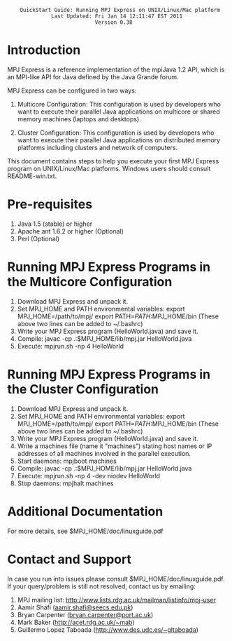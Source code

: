         QuickStart Guide: Running MPJ Express on UNIX/Linux/Mac platform
                  Last Updated: Fri Jan 14 12:11:47 EST 2011
                                Version 0.38

Introduction
============

MPJ Express is a reference implementation of the mpiJava 1.2 API, which
is an MPI-like API for Java defined by the Java Grande forum. 

MPJ Express can be configured in two ways: 

1. Multicore Configuration: This configuration is used by developers who want 
   to execute their parallel Java applications on multicore or shared 
   memory machines (laptops and desktops).

2. Cluster Configuration: This configuration is used by developers who want to 
   execute their parallel Java applications on distributed memory platforms
   including clusters and network of computers. 

This document contains steps to help you execute your first MPJ Express program
on UNIX/Linux/Mac platforms. Windows users should consult README-win.txt.

Pre-requisites
==============

1. Java 1.5 (stable) or higher
2. Apache ant 1.6.2 or higher (Optional)
3. Perl (Optional) 

Running MPJ Express Programs in the Multicore Configuration
===========================================================

1. Download MPJ Express and unpack it. 
2. Set MPJ_HOME and PATH environmental variables:
       export MPJ_HOME=/path/to/mpj/
       export PATH=$PATH:$MPJ_HOME/bin 
       (These above two lines can be added to ~/.bashrc)
3. Write your MPJ Express program (HelloWorld.java) and save it. 
4. Compile: javac -cp .:$MPJ_HOME/lib/mpj.jar HelloWorld.java
5. Execute: mpjrun.sh -np 4 HelloWorld

Running MPJ Express Programs in the Cluster Configuration
=========================================================

1. Download MPJ Express and unpack it. 
2. Set MPJ_HOME and PATH environmental variables:
       export MPJ_HOME=/path/to/mpj/
       export PATH=$PATH:$MPJ_HOME/bin 
       (These above two lines can be added to ~/.bashrc)
3. Write your MPJ Express program (HelloWorld.java) and save it. 
4. Write a machines file (name it "machines") stating host names or IP
   addresses of all machines involved in the parallel execution.
5. Start daemons: mpjboot machines
6. Compile: javac -cp .:$MPJ_HOME/lib/mpj.jar HelloWorld.java
7. Execute: mpjrun.sh -np 4 -dev niodev HelloWorld
8. Stop daemons: mpjhalt machines

Additional Documentation
========================

For more details, see $MPJ_HOME/doc/linuxguide.pdf

Contact and Support
===================

In case you run into issues please consult $MPJ_HOME/doc/linuxguide.pdf. If 
your query/problem is still not resolved, contact us by emailing: 

1. MPJ mailing list: http://www.lists.rdg.ac.uk/mailman/listinfo/mpj-user
2. Aamir Shafi (aamir.shafi@seecs.edu.pk)
3. Bryan Carpenter (bryan.carpenter@port.ac.uk)
4. Mark Baker (http://acet.rdg.ac.uk/~mab)
5. Guillermo Lopez Taboada (http://www.des.udc.es/~gltaboada)
